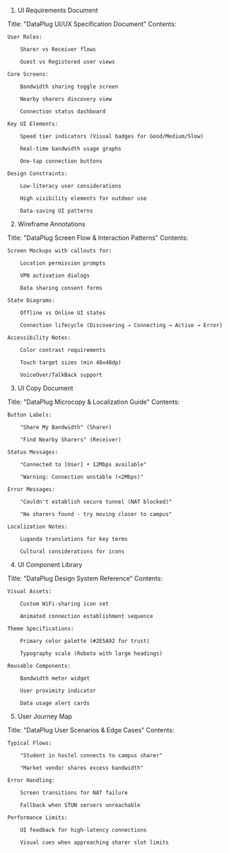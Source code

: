 1. UI Requirements Document

Title: "DataPlug UI/UX Specification Document"
Contents:

    User Roles:

        Sharer vs Receiver flows

        Guest vs Registered user views

    Core Screens:

        Bandwidth sharing toggle screen

        Nearby sharers discovery view

        Connection status dashboard

    Key UI Elements:

        Speed tier indicators (Visual badges for Good/Medium/Slow)

        Real-time bandwidth usage graphs

        One-tap connection buttons

    Design Constraints:

        Low-literacy user considerations

        High visibility elements for outdoor use

        Data-saving UI patterns

2. Wireframe Annotations

Title: "DataPlug Screen Flow & Interaction Patterns"
Contents:

    Screen Mockups with callouts for:

        Location permission prompts

        VPN activation dialogs

        Data sharing consent forms

    State Diagrams:

        Offline vs Online UI states

        Connection lifecycle (Discovering → Connecting → Active → Error)

    Accessibility Notes:

        Color contrast requirements

        Touch target sizes (min 48x48dp)

        VoiceOver/TalkBack support

3. UI Copy Document

Title: "DataPlug Microcopy & Localization Guide"
Contents:

    Button Labels:

        "Share My Bandwidth" (Sharer)

        "Find Nearby Sharers" (Receiver)

    Status Messages:

        "Connected to [User] • 12Mbps available"

        "Warning: Connection unstable (<2Mbps)"

    Error Messages:

        "Couldn't establish secure tunnel (NAT blocked)"

        "No sharers found - try moving closer to campus"

    Localization Notes:

        Luganda translations for key terms

        Cultural considerations for icons

4. UI Component Library

Title: "DataPlug Design System Reference"
Contents:

    Visual Assets:

        Custom WiFi-sharing icon set

        Animated connection establishment sequence

    Theme Specifications:

        Primary color palette (#2E5A92 for trust)

        Typography scale (Roboto with large headings)

    Reusable Components:

        Bandwidth meter widget

        User proximity indicator

        Data usage alert cards

5. User Journey Map

Title: "DataPlug User Scenarios & Edge Cases"
Contents:

    Typical Flows:

        "Student in hostel connects to campus sharer"

        "Market vendor shares excess bandwidth"

    Error Handling:

        Screen transitions for NAT failure

        Fallback when STUN servers unreachable

    Performance Limits:

        UI feedback for high-latency connections

        Visual cues when approaching sharer slot limits